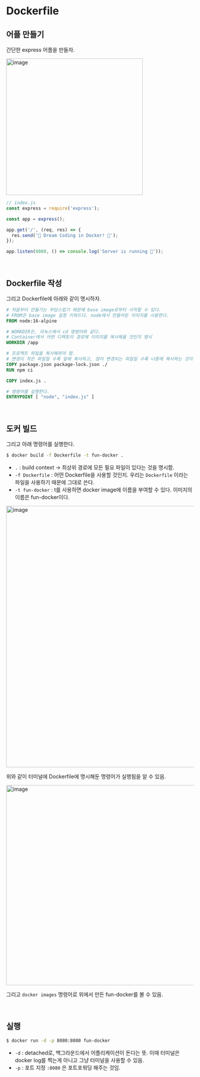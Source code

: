 # Dockerfile

## 어플 만들기

간단한 express 어플을 만들자.

<img width="367" alt="image" src="https://github.com/pozafly/TIL/assets/59427983/991ff7a4-4773-4426-a26a-0f60468ba407">

```javascript
// index.js
const express = require('express');

const app = express();

app.get('/', (req, res) => {
  res.send('🐳 Dream Coding in Docker! 🐳');
});

app.listen(8080, () => console.log('Server is running 🐳'));
```

<br/>

## Dockerfile 작성

그리고 Dockerfile에 아래와 같이 명시하자.

```dockerfile
# 처음부터 만들기는 부담스럽기 때문에 base image로부터 시작할 수 있다.
# FROM은 base image 설정 키워드다. node에서 만들어둔 이미지를 사용한다.
FROM node:16-alpine

# WORKDIR은, 리눅스에서 cd 명령어와 같다. 
# Container에서 어떤 디렉토리 경로에 이미지를 복사해올 것인지 명시
WORKDIR /app

# 프로젝트 파일을 복사해와야 함.
# 변경이 작은 파일일 수록 앞에 복사하고, 많이 변경되는 파일일 수록 나중에 복사하는 것이 좋다.
COPY package.json package-lock.json ./
RUN npm ci

COPY index.js .

# 명령어를 실행한다.
ENTRYPOINT [ "node", "index.js" ]
```

<br/>

## 도커 빌드

그리고 아래 명령어를 실행한다.

```sh
$ docker build -f Dockerfile -t fun-docker .
```

- `.` : build context -> 최상위 경로에 모든 필요 파일이 있다는 것을 명시함.
- `-f Dockerfile` : 어떤 Dockerfile을 사용할 것인지. 우리는 `Dockerfile` 이라는 파일을 사용하기 때문에 그대로 쓴다.
- `-t fun-docker` : t를 사용하면 docker image에 이름을 부여할 수 있다. 이미지의 이름은 fun-docker이다.

<img width="703" alt="image" src="https://github.com/pozafly/TIL/assets/59427983/e1d8136d-2f20-4ec9-91b2-34385eb86bbd">

위와 같이 터미널에 Dockerfile에 명시해둔 명령어가 실행됨을 알 수 있음.

<img width="538" alt="image" src="https://github.com/pozafly/TIL/assets/59427983/95b583c0-00ac-46b7-b28e-dbfa2b6d73f3">

그리고 `docker images` 명령어로 위에서 만든 fun-docker를 볼 수 있음.

<br/>

## 실행

```sh
$ docker run -d -p 8080:8080 fun-docker
```

- `-d` : detached로, 백그라운드에서 어플리케이션이 돈다는 뜻. 이때 터미널은 docker log를 찍는게 아니고 그냥 터미널을 사용할 수 있음.
- `-p` : 포트 지정 `:8080` 은 포트포워딩 해주는 것임.

